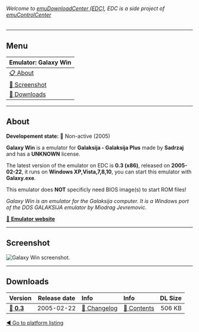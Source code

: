 ###### Welcome to [emuDownloadCenter (EDC)](https://github.com/PhoenixInteractiveNL/emuDownloadCenter/wiki/), EDC is a side project of [emuControlCenter](https://github.com/PhoenixInteractiveNL/emuControlCenter/wiki/)
***
## Menu
| **Emulator: Galaxy Win** |
|:---------|
| [:clipboard: About](#about) |
| [:sunrise: Screenshot](#screenshot) |
| [:floppy_disk: Downloads](#downloads) |
***
## About
**Developement state:** :red_circle: Non-active (2005)

**Galaxy Win** is a emulator for **Galaksija - Galaksija Plus** made by **Sadrzaj** and has a **UNKNOWN** license.

The latest version of the emulator on EDC is **0.3 (x86)**, released on **2005-02-22**, it runs on **Windows XP,Vista,7,8,10**, you can start this emulator with **Galaxy.exe**.

This emulator does **NOT** specificly need BIOS image(s) to start ROM files!

_Galaxy Win is an emulator for the Galaksija computer. It is a Windows port of the DOS GALAKSIJA emulator by Miodrag Jevremovic._

[:link: **Emulator website**](http://emulator.galaksija.org/)
***
## Screenshot
![](https://raw.githubusercontent.com/PhoenixInteractiveNL/emuDownloadCenter/master/hooks/galaxywin/screen.jpg "Galaxy Win screenshot.")
***
## Downloads
| Version  | Release date  | Info       | Info       | DL Size    |
|:---------|:-------------:|:-----------|:-----------|-----------:|
| [:floppy_disk: **0.3**](https://github.com/PhoenixInteractiveNL/edc-repo0003/raw/master/galaxywin/0.3.7z) | 2005-02-22 | [:page_facing_up: Changelog](https://github.com/PhoenixInteractiveNL/edc-repo0003/blob/master/galaxywin/0.3_changelog.txt) | [:mag_right: Contents](https://github.com/PhoenixInteractiveNL/edc-repo0003/blob/master/galaxywin/0.3_contents.txt) | 506 KB |

[:arrow_backward: Go to platform listing](https://github.com/PhoenixInteractiveNL/emuDownloadCenter/wiki/EDC-Platform-List)
